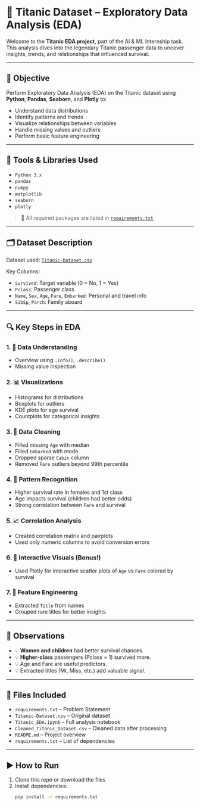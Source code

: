 # 🚢 Titanic Dataset – Exploratory Data Analysis (EDA)

Welcome to the **Titanic EDA project**, part of the AI & ML Internship task. This analysis dives into the legendary Titanic passenger data to uncover insights, trends, and relationships that influenced survival.

---

## 🎯 Objective

Perform Exploratory Data Analysis (EDA) on the Titanic dataset using **Python**, **Pandas**, **Seaborn**, and **Plotly** to:
- Understand data distributions
- Identify patterns and trends
- Visualize relationships between variables
- Handle missing values and outliers
- Perform basic feature engineering

---

## 🧰 Tools & Libraries Used

- `Python 3.x`
- `pandas`
- `numpy`
- `matplotlib`
- `seaborn`
- `plotly`

> 📌 All required packages are listed in [`requirements.txt`](./requirements.txt)

---

## 🗂️ Dataset Description

Dataset used: [`Titanic-Dataset.csv`](https://www.kaggle.com/datasets/yasserh/titanic-dataset)

Key Columns:
- `Survived`: Target variable (0 = No, 1 = Yes)
- `Pclass`: Passenger class
- `Name`, `Sex`, `Age`, `Fare`, `Embarked`: Personal and travel info
- `SibSp`, `Parch`: Family aboard

---

## 🔍 Key Steps in EDA

### 1. 🧾 Data Understanding
- Overview using `.info()`, `.describe()`
- Missing value inspection

### 2. 📊 Visualizations
- Histograms for distributions
- Boxplots for outliers
- KDE plots for age survival
- Countplots for categorical insights

### 3. 🧹 Data Cleaning
- Filled missing `Age` with median
- Filled `Embarked` with mode
- Dropped sparse `Cabin` column
- Removed `Fare` outliers beyond 99th percentile

### 4. 🔎 Pattern Recognition
- Higher survival rate in females and 1st class
- Age impacts survival (children had better odds)
- Strong correlation between `Fare` and survival

### 5. 📈 Correlation Analysis
- Created correlation matrix and pairplots
- Used only numeric columns to avoid conversion errors


### 6. 🎨 Interactive Visuals (Bonus!)
- Used Plotly for interactive scatter plots of `Age` vs `Fare` colored by survival

### 7. 🧠 Feature Engineering
- Extracted `Title` from names
- Grouped rare titles for better insights


---

## 📌 Observations

- 💡 **Women and children** had better survival chances.
- 💡 **Higher-class** passengers (Pclass = 1) survived more.
- 💡 Age and Fare are useful predictors.
- 💡 Extracted titles (Mr, Miss, etc.) add valuable signal.

---

## 💾 Files Included

- `requirements.txt` – Problem Statement
- `Titanic-Dataset.csv` – Original dataset
- `Titanic_EDA.ipynb` – Full analysis notebook
- `Cleaned_Titanic_Dataset.csv` – Cleaned data after processing
- `README.md` – Project overview
- `requirements.txt` – List of dependencies

---

## ▶️ How to Run

1. Clone this repo or download the files
2. Install dependencies:
   ```bash
   pip install -r requirements.txt
